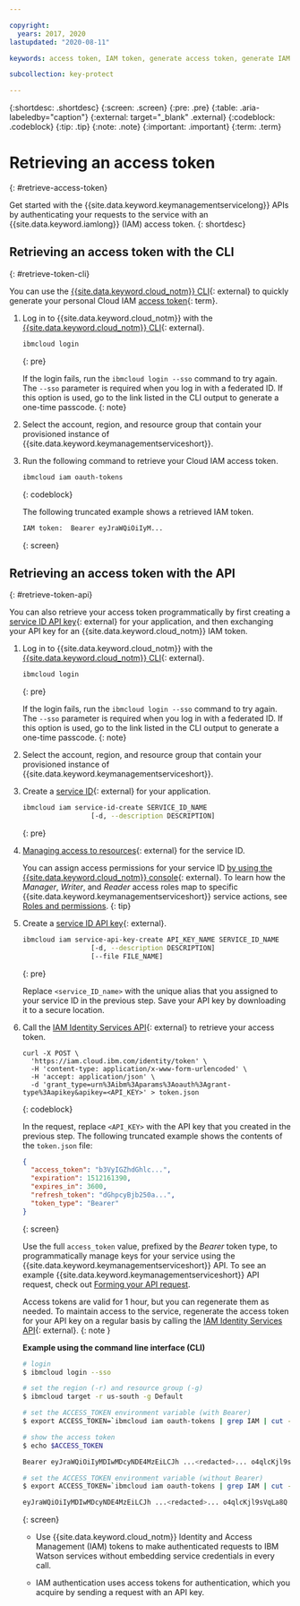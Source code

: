 ```yaml
---

copyright:
  years: 2017, 2020
lastupdated: "2020-08-11"

keywords: access token, IAM token, generate access token, generate IAM token, get access token, get IAM token, IAM token API, IAM token CLI

subcollection: key-protect

---
```


{:shortdesc: .shortdesc}
{:screen: .screen}
{:pre: .pre}
{:table: .aria-labeledby="caption"}
{:external: target="_blank" .external}
{:codeblock: .codeblock}
{:tip: .tip}
{:note: .note}
{:important: .important}
{:term: .term}

# Retrieving an access token
{: #retrieve-access-token}

Get started with the {{site.data.keyword.keymanagementservicelong}} APIs by
authenticating your requests to the service with an
{{site.data.keyword.iamlong}} (IAM) access token.
{: shortdesc}

## Retrieving an access token with the CLI
{: #retrieve-token-cli}

You can use the
[{{site.data.keyword.cloud_notm}} CLI](/docs/cli?topic=cli-getting-started){: external}
to quickly generate your personal Cloud IAM [access token](#x2113001){: term}.

1. Log in to {{site.data.keyword.cloud_notm}} with the
   [{{site.data.keyword.cloud_notm}} CLI](/docs/cli?topic=cli-getting-started){: external}.

    ```sh
    ibmcloud login
    ```
    {: pre}

    If the login fails, run the `ibmcloud login --sso` command to try again. The
    `--sso` parameter is required when you log in with a federated ID. If this
    option is used, go to the link listed in the CLI output to generate a
    one-time passcode.
    {: note}

2. Select the account, region, and resource group that contain your provisioned
   instance of {{site.data.keyword.keymanagementserviceshort}}.

3. Run the following command to retrieve your Cloud IAM access token.

    ```sh
    ibmcloud iam oauth-tokens
    ```
    {: codeblock}

    The following truncated example shows a retrieved IAM token.

    ```sh
    IAM token:  Bearer eyJraWQiOiIyM...
    ```
    {: screen}

## Retrieving an access token with the API
{: #retrieve-token-api}

You can also retrieve your access token programmatically by first creating a
[service ID API key](/docs/account?topic=account-serviceidapikeys){: external}
for your application, and then exchanging your API key for an
{{site.data.keyword.cloud_notm}} IAM token.

1. Log in to {{site.data.keyword.cloud_notm}} with the
   [{{site.data.keyword.cloud_notm}} CLI](/docs/cli?topic=cli-getting-started){: external}.

    ```sh
    ibmcloud login
    ```
    {: pre}

    If the login fails, run the `ibmcloud login --sso` command to try again. The
    `--sso` parameter is required when you log in with a federated ID. If this
    option is used, go to the link listed in the CLI output to generate a
    one-time passcode.
    {: note}

2. Select the account, region, and resource group that contain your provisioned
   instance of {{site.data.keyword.keymanagementserviceshort}}.

3. Create a
   [service ID](/docs/account?topic=account-serviceids){: external} for your application.

    ```sh
    ibmcloud iam service-id-create SERVICE_ID_NAME
                     [-d, --description DESCRIPTION]
    ```
    {: pre}

4. [Managing access to resources](/docs/account?topic=account-assign-access-resources){: external}
   for the service ID.

    You can assign access permissions for your service ID
    [by using the {{site.data.keyword.cloud_notm}} console](/docs/account?topic=account-assign-access-resources#assign_new_access){: external}.
    To learn how the _Manager_, _Writer_, and _Reader_ access roles map to
    specific {{site.data.keyword.keymanagementserviceshort}} service actions,
    see
    [Roles and permissions](/docs/key-protect?topic=key-protect-manage-access#roles).
    {: tip}

5. Create a
   [service ID API key](/docs/account?topic=account-serviceidapikeys){: external}.

    ```sh
    ibmcloud iam service-api-key-create API_KEY_NAME SERVICE_ID_NAME
                     [-d, --description DESCRIPTION]
                     [--file FILE_NAME]
    ```
    {: pre}

    Replace `<service_ID_name>` with the unique alias that you assigned to your
    service ID in the previous step. Save your API key by downloading it to a
    secure location.

6. Call the
   [IAM Identity Services API](/apidocs/iam-identity-token-api){: external}
   to retrieve your access token.

    ```cURL
    curl -X POST \
      'https://iam.cloud.ibm.com/identity/token' \
      -H 'content-type: application/x-www-form-urlencoded' \
      -H 'accept: application/json' \
      -d 'grant_type=urn%3Aibm%3Aparams%3Aoauth%3Agrant-type%3Aapikey&apikey=<API_KEY>' > token.json
    ```
    {: codeblock}

    In the request, replace `<API_KEY>` with the API key that you created in the
    previous step. The following truncated example shows the contents of the
    `token.json` file:

    ```json
    {
      "access_token": "b3VyIGZhdGhlc...",
      "expiration": 1512161390,
      "expires_in": 3600,
      "refresh_token": "dGhpcyBjb250a...",
      "token_type": "Bearer"
    }
    ```
    {: screen}

    Use the full `access_token` value, prefixed by the _Bearer_ token type, to
    programmatically manage keys for your service using the
    {{site.data.keyword.keymanagementserviceshort}} API. To see an example
    {{site.data.keyword.keymanagementserviceshort}} API request, check out
    [Forming your API request](/docs/key-protect?topic=key-protect-set-up-api#form-api-request).

    Access tokens are valid for 1 hour, but you can regenerate them as needed.
    To maintain access to the service, regenerate the access token for your API
    key on a regular basis by calling the
    [IAM Identity Services API](/apidocs/iam-identity-token-api){: external}.
    {: note }

    **Example using the command line interface (CLI)**

    ```sh
    # login
    $ ibmcloud login --sso

    # set the region (-r) and resource group (-g)
    $ ibmcloud target -r us-south -g Default

    # set the ACCESS_TOKEN environment variable (with Bearer)
    $ export ACCESS_TOKEN=`ibmcloud iam oauth-tokens | grep IAM | cut -d \: -f 2 | sed 's/^ *//'`

    # show the access token
    $ echo $ACCESS_TOKEN

    Bearer eyJraWQiOiIyMDIwMDcyNDE4MzEiLCJh ...<redacted>... o4qlcKjl9sVqLa8Q

    # set the ACCESS_TOKEN environment variable (without Bearer)
    $ export ACCESS_TOKEN=`ibmcloud iam oauth-tokens | grep IAM | cut -d ' ' -f 5 | sed 's/^ *//'`

    eyJraWQiOiIyMDIwMDcyNDE4MzEiLCJh ...<redacted>... o4qlcKjl9sVqLa8Q
    ```
    {: screen}

    - Use {{site.data.keyword.cloud_notm}} Identity and Access Management (IAM)
      tokens to make authenticated requests to IBM Watson services without
      embedding service credentials in every call.

    - IAM authentication uses access tokens for authentication, which you
      acquire by sending a request with an API key.
